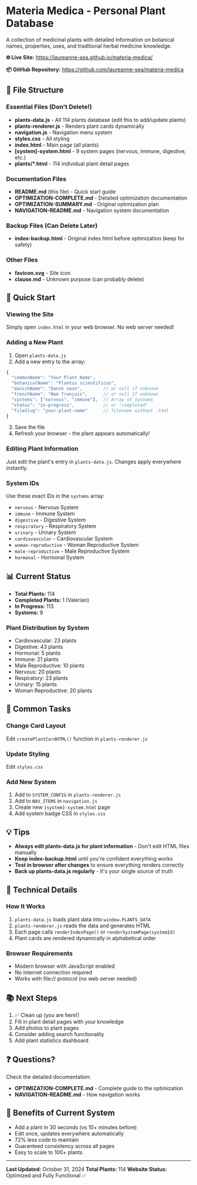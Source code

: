 # Materia Medica - Personal Plant Database

A collection of medicinal plants with detailed information on botanical names, properties, uses, and traditional herbal medicine knowledge.

**🌐 Live Site:** https://laureanne-sea.github.io/materia-medica/

**📦 GitHub Repository:** https://github.com/laureanne-sea/materia-medica

## 📁 File Structure

### Essential Files (Don't Delete!)
- **plants-data.js** - All 114 plants database (edit this to add/update plants)
- **plants-renderer.js** - Renders plant cards dynamically
- **navigation.js** - Navigation menu system
- **styles.css** - All styling
- **index.html** - Main page (all plants)
- **[system]-system.html** - 9 system pages (nervous, immune, digestive, etc.)
- **plants/*.html** - 114 individual plant detail pages

### Documentation Files
- **README.md** (this file) - Quick start guide
- **OPTIMIZATION-COMPLETE.md** - Detailed optimization documentation
- **OPTIMIZATION-SUMMARY.md** - Original optimization plan
- **NAVIGATION-README.md** - Navigation system documentation

### Backup Files (Can Delete Later)
- **index-backup.html** - Original index.html before optimization (keep for safety)

### Other Files
- **favicon.svg** - Site icon
- **clause.md** - Unknown purpose (can probably delete)

## 🚀 Quick Start

### Viewing the Site
Simply open `index.html` in your web browser. No web server needed!

### Adding a New Plant

1. Open `plants-data.js`
2. Add a new entry to the array:
```javascript
{
  "commonName": "Your Plant Name",
  "botanicalName": "Plantus scientificus",
  "danishName": "Dansk navn",        // or null if unknown
  "frenchName": "Nom français",      // or null if unknown
  "systems": ["nervous", "immune"],  // Array of systems
  "status": "in-progress",           // or "completed"
  "fileSlug": "your-plant-name"      // filename without .html
}
```
3. Save the file
4. Refresh your browser - the plant appears automatically!

### Editing Plant Information

Just edit the plant's entry in `plants-data.js`. Changes apply everywhere instantly.

### System IDs
Use these exact IDs in the `systems` array:
- `nervous` - Nervous System
- `immune` - Immune System
- `digestive` - Digestive System
- `respiratory` - Respiratory System
- `urinary` - Urinary System
- `cardiovascular` - Cardiovascular System
- `woman-reproductive` - Woman Reproductive System
- `male-reproductive` - Male Reproductive System
- `hormonal` - Hormonal System

## 📊 Current Status

- **Total Plants:** 114
- **Completed Plants:** 1 (Valerian)
- **In Progress:** 113
- **Systems:** 9

### Plant Distribution by System
- Cardiovascular: 23 plants
- Digestive: 43 plants
- Hormonal: 5 plants
- Immune: 21 plants
- Male Reproductive: 10 plants
- Nervous: 20 plants
- Respiratory: 23 plants
- Urinary: 15 plants
- Woman Reproductive: 20 plants

## 🎯 Common Tasks

### Change Card Layout
Edit `createPlantCardHTML()` function in `plants-renderer.js`

### Update Styling
Edit `styles.css`

### Add New System
1. Add to `SYSTEM_CONFIG` in `plants-renderer.js`
2. Add to `NAV_ITEMS` in `navigation.js`
3. Create new `[system]-system.html` page
4. Add system badge CSS in `styles.css`

## 💡 Tips

- **Always edit plants-data.js for plant information** - Don't edit HTML files manually
- **Keep index-backup.html** until you're confident everything works
- **Test in browser after changes** to ensure everything renders correctly
- **Back up plants-data.js regularly** - It's your single source of truth

## 🔧 Technical Details

### How It Works
1. `plants-data.js` loads plant data into `window.PLANTS_DATA`
2. `plants-renderer.js` reads the data and generates HTML
3. Each page calls `renderIndexPage()` or `renderSystemPage(systemId)`
4. Plant cards are rendered dynamically in alphabetical order

### Browser Requirements
- Modern browser with JavaScript enabled
- No internet connection required
- Works with file:// protocol (no web server needed)

## 📚 Next Steps

1. ✅ Clean up (you are here!)
2. Fill in plant detail pages with your knowledge
3. Add photos to plant pages
4. Consider adding search functionality
5. Add plant statistics dashboard

## ❓ Questions?

Check the detailed documentation:
- **OPTIMIZATION-COMPLETE.md** - Complete guide to the optimization
- **NAVIGATION-README.md** - How navigation works

## 🎉 Benefits of Current System

- Add a plant in 30 seconds (vs 10+ minutes before)
- Edit once, updates everywhere automatically
- 72% less code to maintain
- Guaranteed consistency across all pages
- Easy to scale to 100+ plants

---

**Last Updated:** October 31, 2024
**Total Plants:** 114
**Website Status:** Optimized and Fully Functional ✅
